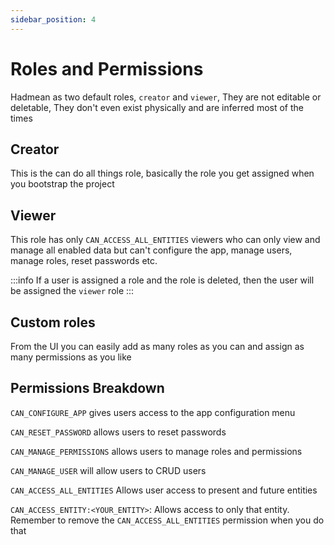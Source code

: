 ```yaml
---
sidebar_position: 4
---
```


# Roles and Permissions

Hadmean as two default roles, `creator` and `viewer`, They are not editable or deletable, They don't even exist physically and are inferred most of the times

## Creator
This is the can do all things role, basically the role you get assigned when you bootstrap the project

## Viewer 
This role has only `CAN_ACCESS_ALL_ENTITIES` viewers who can only view and manage all enabled data but can't configure the app, manage users, manage roles, reset passwords etc.

:::info
If a user is assigned a role and the role is deleted, then the user will be assigned the `viewer` role
:::

## Custom roles
From the UI you can easily add as many roles as you can and assign as many permissions as you like

## Permissions Breakdown 
`CAN_CONFIGURE_APP` gives users access to the app configuration menu

`CAN_RESET_PASSWORD` allows users to reset passwords

`CAN_MANAGE_PERMISSIONS` allows users to manage roles and permissions

`CAN_MANAGE_USER` will allow users to CRUD users

`CAN_ACCESS_ALL_ENTITIES` Allows user access to present and future entities

`CAN_ACCESS_ENTITY:<YOUR_ENTITY>`: Allows access to only that entity. Remember to remove the `CAN_ACCESS_ALL_ENTITIES` permission when you do that
